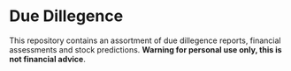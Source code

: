 # Due Dillegence 

This repository contains an assortment of due dillegence reports, financial assessments and stock predictions. **Warning for personal use only, this is not financial advice**.
